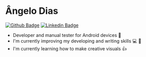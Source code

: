 # Ângelo Dias

[![Github Badge](https://img.shields.io/badge/-Repositories-000?style=flat-square&logo=Github&logoColor=white&link=https://github.com/AngeloDias?tab=repositories)](https://github.com/AngeloDias?tab=repositories)
[![Linkedin Badge](https://img.shields.io/badge/-LinkedIn-blue?style=flat-square&logo=Linkedin&logoColor=white&link=https://www.linkedin.com/in/angelodesantana/?locale=en_US)](https://www.linkedin.com/in/angelodesantana/?locale=en_US)

* Developer and manual tester for Android devices :robot:
* I'm currently improving my developing and writing skills :computer: :book:
* I'm currently learning how to make creative visuals :+1:


<!--
**AngeloDias/AngeloDias** is a ✨ _special_ ✨ repository because its `README.md` (this file) appears on your GitHub profile.

Here are some ideas to get you started:

- 🔭 I’m currently working on ...
- 🌱 I’m currently learning ...
- 👯 I’m looking to collaborate on ...
- 🤔 I’m looking for help with ...
- 💬 Ask me about ...
- 📫 How to reach me: ...
- 😄 Pronouns: ...
- ⚡ Fun fact: ...
-->
